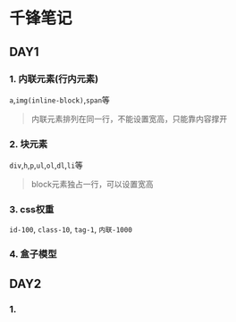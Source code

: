 #  千锋笔记
## DAY1
### 1. 内联元素(行内元素)
`a`,`img(inline-block)`,`span`等
>内联元素排列在同一行，不能设置宽高，只能靠内容撑开
### 2. 块元素
`div`,`h`,`p`,`ul`,`ol`,`dl`,`li`等
>block元素独占一行，可以设置宽高
### 3. css权重
`id-100`, `class-10`, `tag-1`, `内联-1000`
### 4. 盒子模型

## DAY2
### 1. 